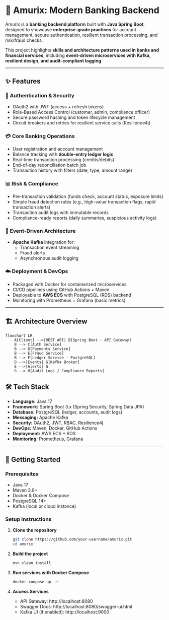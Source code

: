 # 🏦 Amurix: Modern Banking Backend  

Amurix is a **banking backend platform** built with **Java Spring Boot**, designed to showcase **enterprise-grade practices** for account management, secure authentication, resilient transaction processing, and risk/fraud checks.  

This project highlights **skills and architecture patterns used in banks and financial services**, including **event-driven microservices with Kafka, resilient design, and audit-compliant logging**.  

---

## ✨ Features  

### 🔐 Authentication & Security  
- OAuth2 with JWT (access + refresh tokens)  
- Role-Based Access Control (customer, admin, compliance officer)  
- Secure password hashing and token lifecycle management  
- Circuit breakers and retries for resilient service calls (Resilience4j)  

### 💳 Core Banking Operations  
- User registration and account management  
- Balance tracking with **double-entry ledger logic**  
- Real-time transaction processing (credits/debits)  
- End-of-day reconciliation batch job  
- Transaction history with filters (date, type, amount range)  

### 📊 Risk & Compliance  
- Pre-transaction validation (funds check, account status, exposure limits)  
- Simple fraud detection rules (e.g., high-value transaction flags, rapid transaction alerts)  
- Transaction audit logs with immutable records  
- Compliance-ready reports (daily summaries, suspicious activity logs)  

### 🔄 Event-Driven Architecture  
- **Apache Kafka** integration for:  
  - Transaction event streaming  
  - Fraud alerts  
  - Asynchronous audit logging  

### ☁️ Deployment & DevOps  
- Packaged with Docker for containerized microservices  
- CI/CD pipelines using GitHub Actions + Maven  
- Deployable to **AWS ECS** with PostgreSQL (RDS) backend  
- Monitoring with Prometheus + Grafana (basic metrics)  

---

## 🏗 Architecture Overview  

```mermaid
flowchart LR
    A[Client] -->|REST API| B[Spring Boot - API Gateway]
    B --> C[Auth Service]
    B --> D[Payments Service]
    B --> E[Fraud Service]
    B --> F[Ledger Service - PostgreSQL]
    D -->|Events| G[Kafka Broker]
    E -->|Alerts| G
    G --> H[Audit Logs / Compliance Reports]
```
## 🛠 Tech Stack  

- **Language:** Java 17  
- **Framework:** Spring Boot 3.x (Spring Security, Spring Data JPA)  
- **Database:** PostgreSQL (ledger, accounts, audit logs)  
- **Messaging:** Apache Kafka  
- **Security:** OAuth2, JWT, RBAC, Resilience4j  
- **DevOps:** Maven, Docker, GitHub Actions  
- **Deployment:** AWS ECS + RDS  
- **Monitoring:** Prometheus, Grafana  

---

## 🚀 Getting Started  

### Prerequisites  
- Java 17  
- Maven 3.9+  
- Docker & Docker Compose  
- PostgreSQL 14+  
- Kafka (local or cloud instance)  

### Setup Instructions  

1. **Clone the repository**
   
   ```bash
   git clone https://github.com/your-username/amurix.git
   cd amurix
3. **Build the project**
   
   ```bash
   mvn clean install
5. **Run services with Docker Compose**
   ```bash
   docker-compose up -d
6. **Access Services**
   * API Gateway: http://localhost:8080
   * Swagger Docs: http://localhost:8080/swagger-ui.html
   * Kafka UI (if enabled): http://localhost:9000
  
   
   


    
